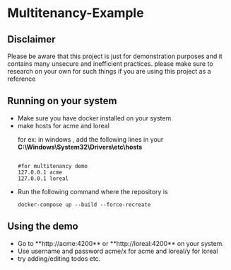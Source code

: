 # Multitenancy-Example

## Disclaimer
Please be aware that this project is just for demonstration purposes and it contains many unsecure and inefficient practices. 
please make sure to research on your own for such things if you are using this project as a reference 

## Running on your system

<ul>
<li> Make sure you have docker installed on your system </li>
<li> make hosts for acme and loreal 

for ex: in windows , add the following lines in your **C:\Windows\System32\Drivers\etc\hosts**

```

#for multitenancy demo
127.0.0.1 acme
127.0.0.1 loreal

```


</li>

<li> Run the following command where the repository is

```
docker-compose up --build --force-recreate
```

</li>
</ul>

## Using the demo
<ul>
<li> Go to **http://acme:4200** or **http://loreal:4200** on your system. </li>
<li> Use username and password acme/x for acme and loreal/y for loreal   </li>
<li> try adding/editing todos etc. </li>
</ul>
